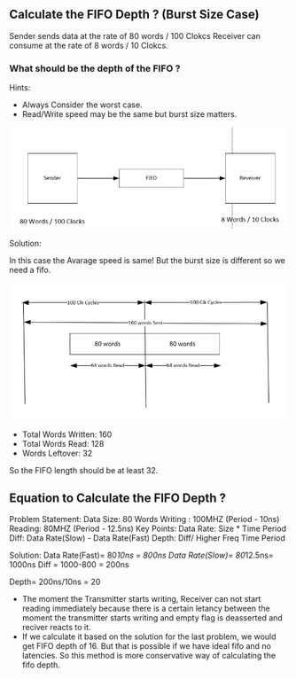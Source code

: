 ## Calculate the FIFO Depth ? (Burst Size Case)

Sender sends data at the rate of 80 words / 100 Clokcs 
Receiver can consume at the rate of 8 words / 10 Clokcs. 

### What should be the depth of the FIFO ?

Hints: 
- Always Consider the worst case.
- Read/Write speed may be the same but burst size matters.

![image](day79_0.png)

Solution: 

In this case the Avarage speed is same! But the burst size is different so we need a fifo. 

![image](day79_1.png)



- Total Words Written: 160
- Total Words Read: 128
- Words Leftover: 32

So the FIFO length should be at least 32. 

## Equation to Calculate the FIFO Depth ? 

Problem Statement: 
   Data Size: 80 Words 
   Writing : 100MHZ (Period - 10ns)
   Reading: 80MHZ (Period - 12.5ns)
Key Points:
   Data Rate: Size * Time Period 
   Diff: Data Rate(Slow) - Data Rate(Fast) 
   Depth: Diff/ Higher Freq Time Period

Solution: 
   Data Rate(Fast)= 80*10ns  = 800ns
   Data Rate(Slow)= 80*12.5ns= 1000ns
   Diff = 1000-800 = 200ns 

   Depth= 200ns/10ns = 20 

- The moment the Transmitter starts writing, Receiver can not start reading immediately because there is a certain letancy between the moment the transmitter starts writing and empty flag is deasserted and reciver reacts to it.
- If we calculate it based on the solution for the last problem, we would get FIFO depth of 16. But that is possible if we have ideal fifo and no latencies. So this method is more conservative way of calculating the fifo depth.  


   
   
   



   
   
   



   















